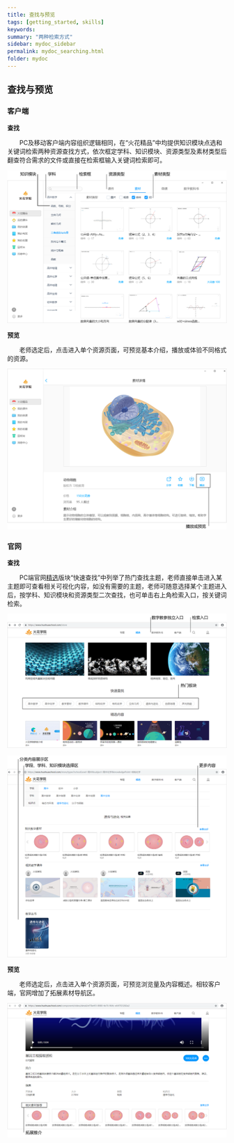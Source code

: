 ```yaml
---
title: 查找与预览
tags: [getting_started, skills]
keywords:
summary: "两种检索方式"
sidebar: mydoc_sidebar
permalink: mydoc_searching.html
folder: mydoc
---
```


## 查找与预览

### 客户端

**查找**

&ensp;&ensp;&ensp;&ensp;PC及移动客户端内容组织逻辑相同，在“火花精品”中均提供知识模块点选和关键词检索两种资源查找方式，依次框定学科、知识模块、资源类型及素材类型后翻查符合需求的文件或直接在检索框输入关键词检索即可。

![avatar](images/0003source11.png)

**预览**

&#160; &#160; &#160; &#160;老师选定后，点击进入单个资源页面，可预览基本介绍，播放或体验不同格式的资源。

![avatar](images/0003source12.png)

### 官网

**查找**

&ensp;&ensp;&ensp;&ensp;PC端官网[精选](https://www.huohuaschool.com/store)版块“快速查找”中列举了热门查找主题，老师直接单击进入某主题即可查看相关可视化内容，如没有需要的主题，老师可随意选择某个主题进入后，按学科、知识模块和资源类型二次查找，也可单击右上角检索入口，按关键词检索。

![avatar](images/0003source21.png)

![avatar](images/0003source22.png)

**预览**

&#160; &#160; &#160; &#160;老师选定后，点击进入单个资源页面，可预览浏览量及内容概述。相较客户端，官网增加了拓展素材导航区。

![avatar](images/0003source23.png)


